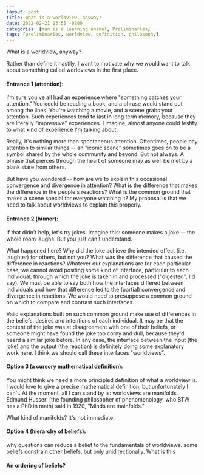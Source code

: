 ```yaml
---
layout: post
title: What is a worldview, anyway?
date: 2022-02-21 23:55 -0800
categories: [man is a learning animal, Preliminaries]
tags: [preliminaries, worldview, definition, philosophy]
---
```


What is a worldview, anyway?

Rather than define it hastily, I want to motivate why we would want to talk about something called worldviews in the first place.

#### Entrance 1 (attention):
I'm sure you've all had an experience where "something catches your attention." You could be reading a book, and a phrase would stand out among the lines. You're watching a movie, and a scene grabs your attention. Such experiences tend to last in long term memory, because they are literally "impressive" experiences. I imagine, almost anyone could testify to what kind of experience I'm talking about.

Really, it's nothing more than spontaneous attention. Oftentimes, people pay attention to similar things -- an "iconic scene" sometimes goes on to be a symbol shared by the whole community and beyond. But not always. A phrase that pierces through the heart of someone may as well be met by a blank stare from others.

But have you wondered -- how are we to explain this occasional convergence and divergence in attention? What is the difference that makes the difference in the people's reactions? What is the common ground that makes a scene special for everyone watching it? My proposal is that we need to talk about worldviews to explain this properly.

#### Entrance 2 (humor):
If that didn't help, let's try jokes. Imagine this: someone makes a joke -- the whole room laughs. But you just can't understand.

What happened here? Why did the joke achieve the intended effect (i.e. laughter) for others, but not you? What was the difference that caused the difference in reactions? Whatever our explanations are for each particular case, we cannot avoid positing some kind of interface, particular to each individual, through which the joke is taken in and processed ("digested", I'd say). We must be able to say both how the interfaces differed between individuals and how that difference led to the (partial) convergence and divergence in reactions. We would need to presuppose a common ground on which to compare and contrast such interfaces.

Valid explanations built on such common ground make use of differences in the beliefs, desires and intentions of each individual. It may be that the content of the joke was at disagreement with one of their beliefs, or someone might have found the joke too corny and dull, because they'd heard a similar joke before. In any case, the interface between the input (the joke) and the output (the reaction) is definitely doing some explanatory work here. I think we should call these interfaces "worldviews".

#### Option 3 (a cursory mathematical definition):
You might think we need a more principled definition of what a worldview is. I would love to give a precise mathematical definition, but unfortunately I can't. At the moment, all I can stand by is: worldviews are manifolds. Edmund Husserl (the founding philosopher of phenomenology, who BTW has a PhD in math) said in 1920, "Minds are mainfolds."

What kind of manifolds? It's not immediate.

#### Option 4 (hierarchy of beliefs):
why questions can reduce a belief to the fundamentals of worldviews. some beliefs constrain other beliefs, but only unidirectionally. What is this 

#### An ordering of beliefs?












